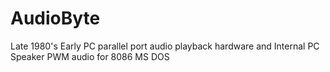 # AudioByte
Late 1980's Early PC parallel port audio playback hardware and Internal PC Speaker PWM audio for 8086 MS DOS

